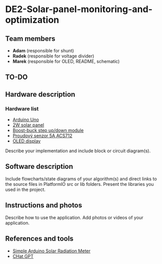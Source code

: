 # DE2-Solar-panel-monitoring-and-optimization

## Team members
- **Adam** (responsible for shunt)
- **Radek** (responsible for voltage divider)
- **Marek** (responsible for OLED, README, schematic)

## TO-DO


## Hardware description

### Hardware list
- [Arduino Uno](https://store.arduino.cc/en-cz/products/arduino-uno-rev3?srsltid=AfmBOoovVZyf8qbg9ZrI9hX9NDjxxJZxmIjVDI9_GGtfzRbe-9TtOOlK)
- [2W solar panel](https://cz.mouser.com/ProductDetail/Seeed-Studio/313070003?qs=SElPoaY2y5IXwZzuKudDJw%3D%3D)
- [Boost-buck step up/down module](https://dratek.cz/arduino/1752-boost-buck-step-up-down-modul-solarniho-napajeni-nastavitelny-dc-dc-xl6009.html?gad_source=1&gclid=CjwKCAiA3Na5BhAZEiwAzrfagNtU640OGo9hLfmzhv-45s0pYe-8q6oK4Jup-vhbJJ3ur6-9jN-ndhoCm80QAvD_BwE)
- [Proudový senzor 5A ACS712](https://dratek.cz/arduino/1072-5a-proudovy-senzor-acs712.html?gad_source=1&gclid=CjwKCAiA3Na5BhAZEiwAzrfagO3sPKNKcjVXXOFWqBSw3VnbfjmYk3G59McyNn3DMNanhDyCYVnZrhoCHegQAvD_BwE)
- [OLED display](https://dratek.cz/arduino/3181-iic-i2c-oled-1-3-displej-128x64-bily.html?gad_source=1&gclid=CjwKCAiA3Na5BhAZEiwAzrfagGTJY9aaMqUh7axe7fEJV2dWkBF2WsShhmveTVssdStMTSZZZww1mhoCKxMQAvD_BwE) 

Describe your implementation and include block or circuit diagram(s).

## Software description
Include flowcharts/state diagrams of your algorithm(s) and direct links to the source files in PlatformIO src or lib folders. Present the libraries you used in the project.

## Instructions and photos
Describe how to use the application. Add photos or videos of your application.

## References and tools
- [Simple Arduino Solar Radiation Meter](https://projecthub.arduino.cc/mircemk/simple-arduino-solar-radiation-meter-for-solar-panels-ae1531)
- [CHat GPT](https://openai.com/)
  
